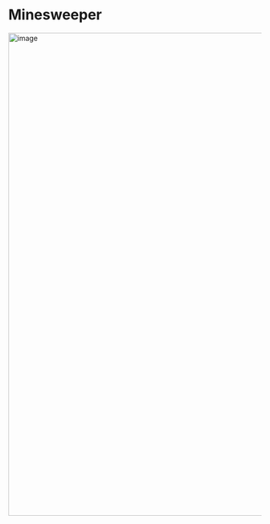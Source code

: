# Minesweeper




<img width="960" alt="image" src="https://user-images.githubusercontent.com/96255638/187058539-742dd643-f50d-40dc-99ea-bfe81fdee111.png">
